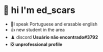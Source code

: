  
 # 👋  hi I'm ed_scars
 - 🌱I speak Portuguese and erasable english
-  👍 new student in the area
- ♟️ discord **Usuário não encontrado#3792**
- ❎ **unprofessional profile** 
<!---
edscars/edscars is a ✨ special ✨ repository because its `README.md` (this file) appears on your GitHub profile.
You can click the Preview link to take a look at your changes.
--->

